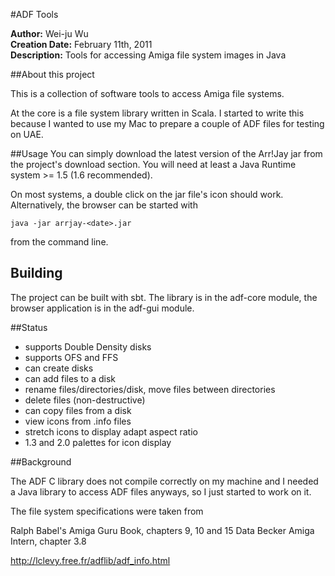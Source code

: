 #ADF Tools

<b>Author:</b>        Wei-ju Wu<br>
<b>Creation Date:</b> February 11th, 2011<br>
<b>Description:</b>   Tools for accessing Amiga file system images in Java

##About this project

This is a collection of software tools to access Amiga file systems.

At the core is a file system library written in Scala.
I started to write this because I wanted to use my Mac to prepare
a couple of ADF files for testing on UAE.

##Usage
You can simply download the latest version of the Arr!Jay jar
from the project's download section. You will need at least a Java Runtime system >= 1.5 (1.6 recommended).

On most systems, a double click on the jar file's icon should
work. Alternatively, the browser can be started with

    java -jar arrjay-<date>.jar

from the command line.

## Building
The project can be built with sbt.
The library is in the adf-core module, the browser application is in the adf-gui module.

##Status

- supports Double Density disks
- supports OFS and FFS
- can create disks
- can add files to a disk
- rename files/directories/disk, move files between directories
- delete files (non-destructive)
- can copy files from a disk
- view icons from .info files
- stretch icons to display adapt aspect ratio
- 1.3 and 2.0 palettes for icon display

##Background

The ADF C library does not compile correctly on my machine and I needed
a Java library to access ADF files anyways, so I just started to work
on it.

The file system specifications were taken from

Ralph Babel's Amiga Guru Book, chapters 9, 10 and 15
Data Becker Amiga Intern, chapter 3.8

http://lclevy.free.fr/adflib/adf_info.html
